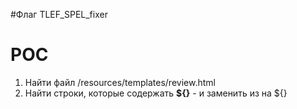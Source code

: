 #Флаг
TLEF_SPEL_fixer


# POC

1) Найти файл /resources/templates/review.html
2) Найти строки, которые содержать __${}__ - и заменить из на ${}




